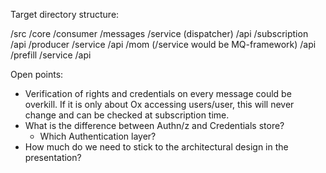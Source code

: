 Target directory structure:

/src
    /core
    /consumer
        /messages
            /service (dispatcher)
            /api
        /subscription
            /api
    /producer
        /service
        /api
    /mom
        (/service would be MQ-framework)
        /api
    /prefill
        /service
        /api


Open points:
- Verification of rights and credentials on every message could be overkill.
    If it is only about Ox accessing users/user, this will never change and can be checked at subscription time.
- What is the difference between Authn/z and Credentials store?
    - Which Authentication layer?
- How much do we need to stick to the architectural design in the presentation?